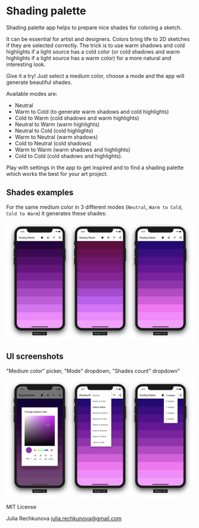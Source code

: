 # Shading palette

Shading palette app helps to prepare nice shades for coloring a sketch.

It can be essential for artist and designers. Colors bring life to 2D sketches if they are selected correctly.
The trick is to use warm shadows and cold highlights if a light source has a cold color (or cold shadows and warm highlights if a light source has a warm color) for a more natural and interesting look.

Give it a try! Just select a medium color, choose a mode and the app will generate beautiful shades.

Available modes are:
- Neutral
- Warm to Cold (to generate warm shadows and cold highlights)
- Cold to Warm (cold shadows and warm highlights)
- Neutral to Warm (warm highlights)
- Neutral to Cold (cold highlights)
- Warm to Neutral (warm shadows)
- Cold to Neutral (cold shadows)
- Warm to Warm (warm shadows and highlights)
- Cold to Cold (cold shadows and highlights).

Play with settings in the app to get inspired and to find a shading palette which works the best for your art project.

## Shades examples

For the same medium color in 3 different modes (`Neutral`, `Warm to Cold`, `Cold to Warm`) it generates these shades:

![Modes example](assets/examples/examples-for-the-same-medium-color.png)

## UI screenshots

"Medium color" picker, "Mode" dropdown, "Shades count" dropdown"

![Change medium color](assets/examples/screenshot-settings.png)

MIT License

Julia Rechkunova <julia.rechkunova@gmail.com>
